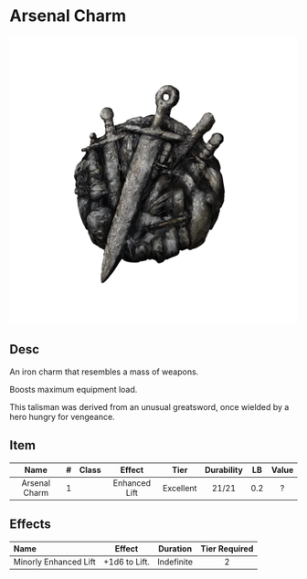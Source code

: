 # Arsenal Charm

![Copyrighted Image](ArsenalCharm.png)

## Desc

An iron charm that resembles a mass of weapons.

Boosts maximum equipment load.

This talisman was derived from an unusual greatsword, once wielded by a hero hungry for vengeance.

## Item

| Name | # | Class | Effect | Tier | Durability | LB | Value |
| :--: | :-: | :---: | :----: | :--: | :--------: | :-: | :---: |
| Arsenal Charm | 1 |  | Enhanced Lift | Excellent | 21/21 | 0.2 | ? |

## Effects

| Name | Effect | Duration | Tier Required |
| :--- | :----: | :------: | :-----------: |
| Minorly Enhanced Lift | +1d6 to Lift. | Indefinite | 2 |
